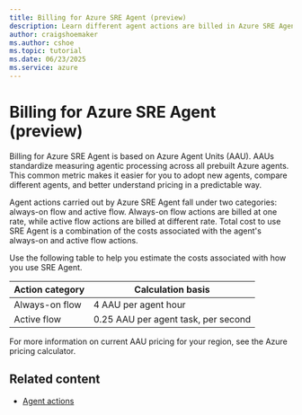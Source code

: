 ```yaml
---
title: Billing for Azure SRE Agent (preview)
description: Learn different agent actions are billed in Azure SRE Agent.
author: craigshoemaker
ms.author: cshoe
ms.topic: tutorial
ms.date: 06/23/2025
ms.service: azure
---
```


# Billing for Azure SRE Agent (preview)

Billing for Azure SRE Agent is based on Azure Agent Units (AAU). AAUs standardize measuring agentic processing across all prebuilt Azure agents. This common metric makes it easier for you to adopt new agents, compare different agents, and better understand pricing in a predictable way.

Agent actions carried out by Azure SRE Agent fall under two categories: always-on flow and active flow. Always-on flow actions are billed at one rate, while active flow actions are billed at different rate. Total cost to use SRE Agent is a combination of the costs associated with the agent's always-on and active flow actions.

Use the following table to help you estimate the costs associated with how you use SRE Agent.

| Action category | Calculation basis |
|---|---|
| Always-on flow | 4 AAU per agent hour |
| Active flow  | 0.25 AAU per agent task, per second |

For more information on current AAU pricing for your region, see the Azure pricing calculator.

## Related content

- [Agent actions](./agent-actions.md)
